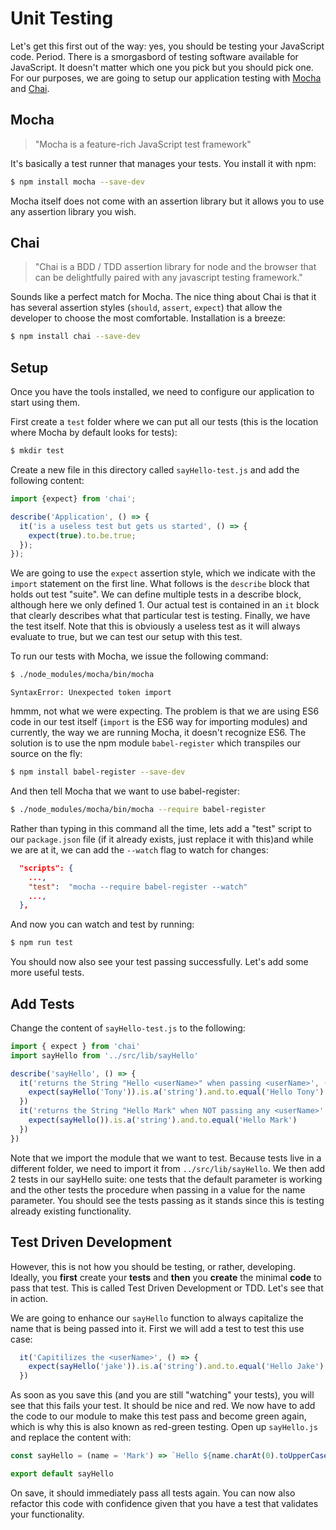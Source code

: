 # Unit Testing
Let's get this first out of the way: yes, you should be testing your JavaScript code.  Period.  There is a smorgasbord of testing software available for JavaScript.  It doesn't matter which one you pick but you should pick one.  For our purposes, we are going to setup our application testing with [Mocha](http://mochajs.org/) and [Chai](http://chaijs.com/).

## Mocha
>"Mocha is a feature-rich JavaScript test framework"

It's basically a test runner that manages your tests.  You install it with npm:

```bash
$ npm install mocha --save-dev
```

Mocha itself does not come with an assertion library but it allows you to use any assertion library you wish.

## Chai
>"Chai is a BDD / TDD assertion library for node and the browser that can be delightfully paired with any javascript testing framework."

Sounds like a perfect match for Mocha.  The nice thing about Chai is that it has several assertion styles (```should```, ```assert```, ```expect```) that allow the developer to choose the most comfortable.  Installation is a breeze:

```bash
$ npm install chai --save-dev
```

## Setup
Once you have the tools installed, we need to configure our application to start using them.

First create a ```test``` folder where we can put all our tests (this is the location where Mocha by default looks for tests):

```bash
$ mkdir test
```

Create a new file in this directory called ```sayHello-test.js``` and add the following content:

```JavaScript
import {expect} from 'chai';

describe('Application', () => {
  it('is a useless test but gets us started', () => {
    expect(true).to.be.true;
  });
});
```

We are going to use the ```expect``` assertion style, which we indicate with the ```import``` statement on the first line.  What follows is the ```describe``` block that holds out test "suite".  We can define multiple tests in a describe block, although here we only defined 1.  Our actual test is contained in an ```it``` block that clearly describes what that particular test is testing.  Finally, we have the test itself.  Note that this is obviously a useless test as it will always evaluate to true, but we can test our setup with this test.

To run our tests with Mocha, we issue the following command:

```bash
$ ./node_modules/mocha/bin/mocha
```

```SyntaxError: Unexpected token import```

hmmm, not what we were expecting.  The problem is that we are using ES6 code in our test itself (```import``` is the ES6 way for importing modules) and currently, the way we are running Mocha, it doesn't recognize ES6.  The solution is to use the npm module ```babel-register``` which transpiles our source on the fly:

```bash
$ npm install babel-register --save-dev
```

And then tell Mocha that we want to use babel-register:

```bash
$ ./node_modules/mocha/bin/mocha --require babel-register
```

Rather than typing in this command all the time, lets add a "test" script to our ```package.json``` file (if it already exists, just replace it with this)and while we are at it, we can add the ```--watch``` flag to watch for changes:

```JSON
  "scripts": {
    ...,
    "test":  "mocha --require babel-register --watch"
    ...,
  },
```

And now you can watch and test by running:

```bash
$ npm run test
```

You should now also see your test passing successfully.  Let's add some more useful tests.

## Add Tests
Change the content of ```sayHello-test.js``` to the following:

```JavaScript
import { expect } from 'chai'
import sayHello from '../src/lib/sayHello'

describe('sayHello', () => {
  it('returns the String "Hello <userName>" when passing <userName>', () => {
    expect(sayHello('Tony')).is.a('string').and.to.equal('Hello Tony')
  })
  it('returns the String "Hello Mark" when NOT passing any <userName>', () => {
    expect(sayHello()).is.a('string').and.to.equal('Hello Mark')
  })
})
```

Note that we import the module that we want to test.  Because tests live in a different folder, we need to import it from ```../src/lib/sayHello```.  We then add 2 tests in our sayHello suite: one tests that the default parameter is working and the other tests the procedure when passing in a value for the name parameter.  You should see the tests passing as it stands since this is testing already existing functionality.

## Test Driven Development
However, this is not how you should be testing, or rather, developing.  Ideally, you __first__ create your __tests__ and __then__ you __create__ the minimal __code__ to pass that test.  This is called Test Driven Development or TDD.  Let's see that in action.

We are going to enhance our ```sayHello``` function to always capitalize the name that is being passed into it.  First we will add a test to test this use case:

```JavaScript
  it('Capitilizes the <userName>', () => {
    expect(sayHello('jake')).is.a('string').and.to.equal('Hello Jake')
  })
```

As soon as you save this (and you are still "watching" your tests), you will see that this fails your test.  It should be nice and red.  We now have to add the code to our module to make this test pass and become green again, which is why this is also known as red-green testing.  Open up ```sayHello.js``` and replace the content with:

```JavaScript
const sayHello = (name = 'Mark') => `Hello ${name.charAt(0).toUpperCase() + name.slice(1).toLowerCase()}`

export default sayHello
```

On save, it should immediately pass all tests again.  You can now also refactor this code with confidence given that you have a test that validates your functionality.
